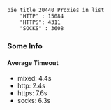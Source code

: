 
```mermaid
pie title 20440 Proxies in list
    "HTTP" : 15084
    "HTTPS": 4311
    "SOCKS" : 3608
```

### Some Info
#### Average Timeout

- mixed: 4.4s
- http: 2.4s
- https: 7.6s
- socks: 6.3s